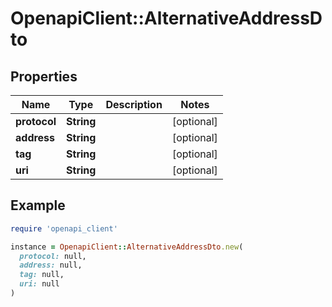 # OpenapiClient::AlternativeAddressDto

## Properties

| Name | Type | Description | Notes |
| ---- | ---- | ----------- | ----- |
| **protocol** | **String** |  | [optional] |
| **address** | **String** |  | [optional] |
| **tag** | **String** |  | [optional] |
| **uri** | **String** |  | [optional] |

## Example

```ruby
require 'openapi_client'

instance = OpenapiClient::AlternativeAddressDto.new(
  protocol: null,
  address: null,
  tag: null,
  uri: null
)
```

